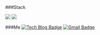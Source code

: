 ###Stack

<a href="[연결할 링크]" target="_blank"><img src="https://img.shields.io/badge/Spring-#6DB33F?style=flat-square&logo=Spring&logoColor=white"/></a>
<a href="[연결할 링크]" target="_blank"><img src="https://img.shields.io/badge/[쓰고 싶은 텍스트]-[컬러 코드]?style=flat-square&logo=[브랜드 이름]&logoColor=white"/></a>

###Me
[![Tech Blog Badge](http://img.shields.io/badge/-Tech%20blog-black?style=flat-square&logo=github&link=https://zzsza.github.io/)](https://junlight94.github.io/)   [![Gmail Badge](https://img.shields.io/badge/Gmail-d14836?style=flat-square&logo=Gmail&logoColor=white&link=mailto:snugyun01@gmail.com)](mailto:junlight94@gmail.com)
